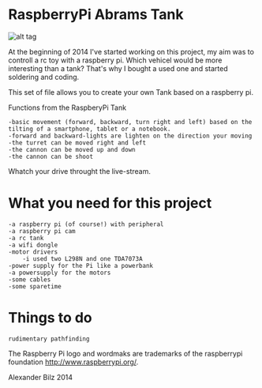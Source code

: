 RaspberryPi Abrams Tank
=======================

![alt tag](http://quaintproject.files.wordpress.com/2014/01/dsc1134.jpg?w=820)

At the beginning of 2014 I've started working on this project, my aim was to controll a rc toy with a raspberry pi. 
Which vehicel would be more interesting than a tank? That's why I bought a used one and started soldering and coding.

This set of file allows you to create your own Tank based on a raspberry pi.

Functions from the RaspberyPi Tank

	-basic movement (forward, backward, turn right and left) based on the tilting of a smartphone, tablet or a notebook.
	-forward and backward-lights are lighten on the direction your moving
	-the turret can be moved right and left
	-the cannon can be moved up and down
	-the cannon can be shoot

Whatch your drive throught the live-stream.

What you need for this project
==============================

	-a raspberry pi (of course!) with peripheral
	-a raspberry pi cam
	-a rc tank
	-a wifi dongle
	-motor drivers
		-i used two L298N and one TDA7073A
	-power supply for the Pi like a powerbank
	-a powersupply for the motors
	-some cables
	-some sparetime


Things to do
==============================
	rudimentary pathfinding


The Raspberry Pi logo and wordmaks are trademarks of the raspberrypi foundation http://www.raspberrypi.org/.

Alexander Bilz 2014